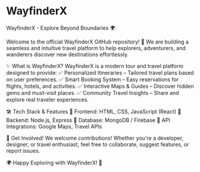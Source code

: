 # WayfinderX
WayfinderX - Explore Beyond Boundaries 🌍

Welcome to the official WayfinderX GitHub repository! 🚀 We are building a seamless and intuitive travel platform to help explorers, adventurers, and wanderers discover new destinations effortlessly.

✨ What is WayfinderX?
WayfinderX is a modern tour and travel platform designed to provide:
✅ Personalized Itineraries – Tailored travel plans based on user preferences.
✅ Smart Booking System – Easy reservations for flights, hotels, and activities.
✅ Interactive Maps & Guides – Discover hidden gems and must-visit places.
✅ Community Travel Insights – Share and explore real traveler experiences.

🛠️ Tech Stack & Features
🔹 Frontend: HTML, CSS, JavaScript (React)
🔹 Backend: Node.js, Express
🔹 Database: MongoDB / Firebase
🔹 API Integrations: Google Maps, Travel APIs

📌 Get Involved!
We welcome contributions! Whether you're a developer, designer, or travel enthusiast, feel free to collaborate, suggest features, or report issues.

🌍 Happy Exploring with WayfinderX! 🚀
